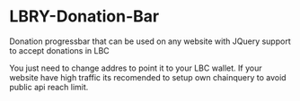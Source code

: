 # LBRY-Donation-Bar
Donation progressbar that can be used on any website with JQuery support to accept donations in LBC

You just need to change addres to point it to your LBC wallet.
If your website have high traffic its recomended to setup own chainquery to avoid public api reach limit.
